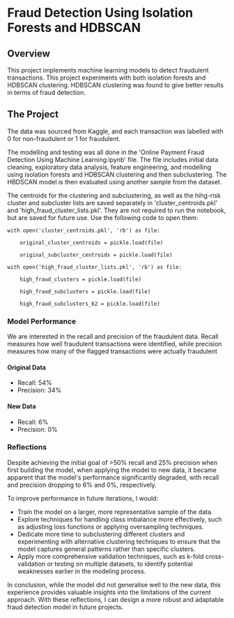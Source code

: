 # Fraud Detection Using Isolation Forests and HDBSCAN

## Overview

This project implements machine learning models to detect fraudulent transactions. This project experiments with both isolation forests and HDBSCAN clustering. HDBSCAN clustering was found to give better results in terms of fraud detection. 

## The Project
The data was sourced from Kaggle, and each transaction was labelled with 0 for non-fraudulent or 1 for fraudulent.

The modelling and testing was all done in the 'Online Payment Fraud Detection Using Machine Learning.ipynb' file. The file includes initial data cleaning, exploratory data analysis, feature engineering, and modelling using isolation forests and HDBSCAN clustering and then subclustering. The HBDSCAN model is then evaluated using another sample from the dataset.

The centroids for the clustering and subclustering, as well as the hihg-risk cluster and subcluster lists are saved separately in 'cluster_centroids.pkl' and 'high_fraud_cluster_lists.pkl'. They are not required to run the notebook, but are saved for future use. 
Use the following code to open them:

    with open('cluster_centroids.pkl', 'rb') as file:

        original_cluster_centroids = pickle.load(file)
    
        original_subcluster_centroids = pickle.load(file)

    with open('high_fraud_cluster_lists.pkl', 'rb') as file:

        high_fraud_clusters = pickle.load(file)
    
        high_fraud_subclusters = pickle.load(file)
    
        high_fraud_subclusters_62 = pickle.load(file)
  
### Model Performance
We are interested in the recall and precision of the fraudulent data. Recall measures how well fraudulent transactions were identified, while precision measures how many of the flagged transactions were actually fraudulent

#### Original Data
* Recall: 54%
* Precision: 34%

#### New Data
* Recall: 6%
* Precision: 0%

### Reflections
Despite achieving the initial goal of >50% recall and 25% precision when first building the model, when applying the model to new data, it became apparent that the model's performance significantly degraded, with recall and precision dropping to 6% and 0%, respectively.

To improve performance in future iterations, I would:
* Train the model on a larger, more representative sample of the data.
* Explore techniques for handling class imbalance more effectively, such as adjusting loss functions or applying oversampling techniques.
* Dedicate more time to subclustering different clusters and experimenting with alternative clustering techniques to ensure that the model captures general patterns rather than specific clusters.
* Apply more comprehensive validation techniques, such as k-fold cross-validation or testing on multiple datasets, to identify potential weaknesses earlier in the modeling process.

In conclusion, while the model did not generalise well to the new data, this experience provides valuable insights into the limitations of the current approach. With these reflections, I can design a more robust and adaptable fraud detection model in future projects.
